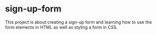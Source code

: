# sign-up-form

This project is about creating a sign-up form and learning how to use the form elements in HTML as well as styling a form in CSS.
